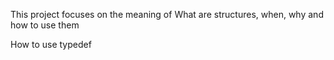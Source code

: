 This project focuses on the meaning of What are structures, when, why and how to use them

How to use typedef
